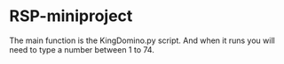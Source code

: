 # RSP-miniproject

The main function is the KingDomino.py script. And when it runs you will need to type a number between 1 to 74.
